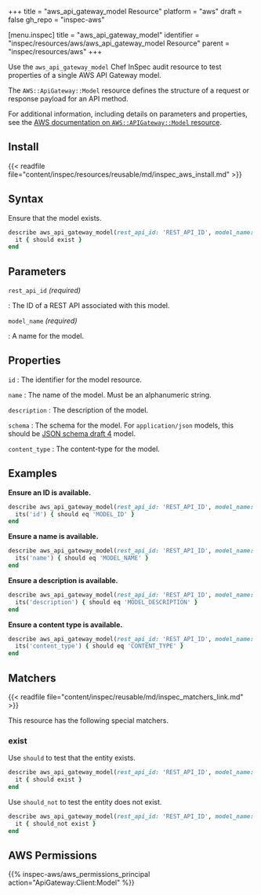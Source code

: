 +++
title = "aws_api_gateway_model Resource"
platform = "aws"
draft = false
gh_repo = "inspec-aws"

[menu.inspec]
title = "aws_api_gateway_model"
identifier = "inspec/resources/aws/aws_api_gateway_model Resource"
parent = "inspec/resources/aws"
+++

Use the `aws_api_gateway_model` Chef InSpec audit resource to test properties of a single AWS API Gateway model.

The `AWS::ApiGateway::Model` resource defines the structure of a request or response payload for an API method.

For additional information, including details on parameters and properties, see the [AWS documentation on `AWS::APIGateway::Model` resource](https://docs.aws.amazon.com/AWSCloudFormation/latest/UserGuide/aws-resource-apigateway-model.html).

## Install

{{< readfile file="content/inspec/resources/reusable/md/inspec_aws_install.md" >}}

## Syntax

Ensure that the model exists.

```ruby
describe aws_api_gateway_model(rest_api_id: 'REST_API_ID', model_name: 'MODEL_NAME') do
  it { should exist }
end
```

## Parameters

`rest_api_id` _(required)_

: The ID of a REST API associated with this model.

`model_name` _(required)_

: A name for the model.

## Properties

`id`
: The identifier for the model resource.

`name`
: The name of the model. Must be an alphanumeric string.

`description`
: The description of the model.

`schema`
: The schema for the model. For `application/json` models, this should be [JSON schema draft 4](https://tools.ietf.org/html/draft-zyp-json-schema-04) model.

`content_type`
: The content-type for the model.

## Examples

**Ensure an ID is available.**

```ruby
describe aws_api_gateway_model(rest_api_id: 'REST_API_ID', model_name: 'MODEL_NAME') do
  its('id') { should eq 'MODEL_ID' }
end
```

**Ensure a name is available.**

```ruby
describe aws_api_gateway_model(rest_api_id: 'REST_API_ID', model_name: 'MODEL_NAME') do
  its('name') { should eq 'MODEL_NAME' }
end
```

**Ensure a description is available.**

```ruby
describe aws_api_gateway_model(rest_api_id: 'REST_API_ID', model_name: 'MODEL_NAME') do
  its('description') { should eq 'MODEL_DESCRIPTION' }
end
```

**Ensure a content type is available.**

```ruby
describe aws_api_gateway_model(rest_api_id: 'REST_API_ID', model_name: 'MODEL_NAME') do
  its('content_type') { should eq 'CONTENT_TYPE' }
end
```

## Matchers

{{< readfile file="content/inspec/reusable/md/inspec_matchers_link.md" >}}

This resource has the following special matchers.

### exist

Use `should` to test that the entity exists.

```ruby
describe aws_api_gateway_model(rest_api_id: 'REST_API_ID', model_name: 'MODEL_NAME') do
  it { should exist }
end
```

Use `should_not` to test the entity does not exist.

```ruby
describe aws_api_gateway_model(rest_api_id: 'REST_API_ID', model_name: 'MODEL_NAME') do
  it { should_not exist }
end
```

## AWS Permissions

{{% inspec-aws/aws_permissions_principal action="ApiGateway:Client:Model" %}}
